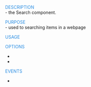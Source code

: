<div>
<p style="color: #288ce2; text-transform: uppercase; margin-bottom: 0px">Description</p>
- the <span>Search</span> component.

<p style="color: #288ce2; text-transform: uppercase; margin-bottom: 0px">Purpose</p>
- used to searching items in a webpage

<p style="color: #288ce2; text-transform: uppercase; margin-bottom: 0px">Usage</p>

<p style="color: #288ce2; text-transform: uppercase; margin-bottom: 0px">Options</p>
    <ul>
        <li></li>
        <li></li>
    </ul>

<p style="color: #288ce2; text-transform: uppercase; margin-bottom: 0px">Events</p>
    <ul>
        <li></li>
    </ul>
</div>


